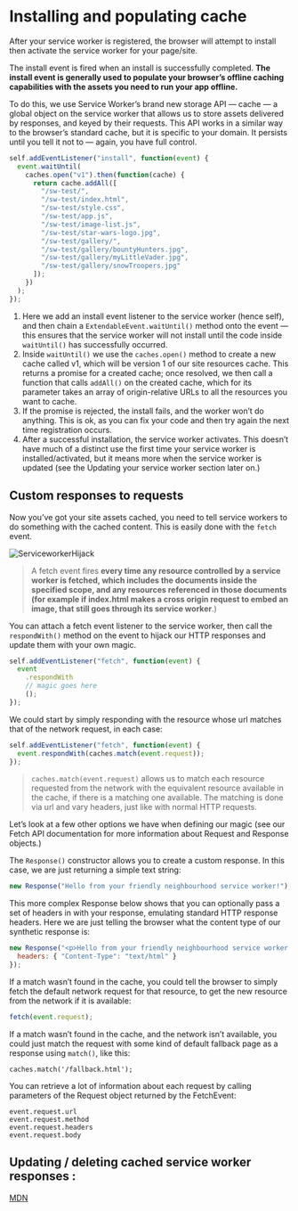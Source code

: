 # Installing and populating cache

After your service worker is registered, the browser will attempt to install then activate the service worker for your page/site.

The install event is fired when an install is successfully completed. **The install event is generally used to populate your browser’s offline caching capabilities with the assets you need to run your app offline.**

To do this, we use Service Worker’s brand new storage API — cache — a global object on the service worker that allows us to store assets delivered by responses, and keyed by their requests. This API works in a similar way to the browser’s standard cache, but it is specific to your domain. It persists until you tell it not to — again, you have full control.

```js
self.addEventListener("install", function(event) {
  event.waitUntil(
    caches.open("v1").then(function(cache) {
      return cache.addAll([
        "/sw-test/",
        "/sw-test/index.html",
        "/sw-test/style.css",
        "/sw-test/app.js",
        "/sw-test/image-list.js",
        "/sw-test/star-wars-logo.jpg",
        "/sw-test/gallery/",
        "/sw-test/gallery/bountyHunters.jpg",
        "/sw-test/gallery/myLittleVader.jpg",
        "/sw-test/gallery/snowTroopers.jpg"
      ]);
    })
  );
});
```

1. Here we add an install event listener to the service worker (hence self), and then chain a `ExtendableEvent.waitUntil()` method onto the event — this ensures that the service worker will not install until the code inside `waitUntil()` has successfully occurred.
2. Inside `waitUntil()` we use the `caches.open()` method to create a new cache called v1, which will be version 1 of our site resources cache. This returns a promise for a created cache; once resolved, we then call a function that calls `addAll()` on the created cache, which for its parameter takes an array of origin-relative URLs to all the resources you want to cache.
3. If the promise is rejected, the install fails, and the worker won’t do anything. This is ok, as you can fix your code and then try again the next time registration occurs.
4. After a successful installation, the service worker activates. This doesn’t have much of a distinct use the first time your service worker is installed/activated, but it means more when the service worker is updated (see the Updating your service worker section later on.)

## Custom responses to requests

Now you’ve got your site assets cached, you need to tell service workers to do something with the cached content. This is easily done with the `fetch` event.

![ServiceworkerHijack](https://mdn.mozillademos.org/files/12634/sw-fetch.png)

> A fetch event fires **every time any resource controlled by a service worker is fetched, which includes the documents inside the specified scope, and any resources referenced in those documents (for example if index.html makes a cross origin request to embed an image, that still goes through its service worker**.)

You can attach a fetch event listener to the service worker, then call the `respondWith()` method on the event to hijack our HTTP responses and update them with your own magic.

```js
self.addEventListener("fetch", function(event) {
  event
    .respondWith
    // magic goes here
    ();
});
```

We could start by simply responding with the resource whose url matches that of the network request, in each case:

```js
self.addEventListener("fetch", function(event) {
  event.respondWith(caches.match(event.request));
});
```

> `caches.match(event.request)` allows us to match each resource requested from the network with the equivalent resource available in the cache, if there is a matching one available. The matching is done via url and vary headers, just like with normal HTTP requests.

Let’s look at a few other options we have when defining our magic (see our Fetch API documentation for more information about Request and Response objects.)

The `Response()` constructor allows you to create a custom response. In this case, we are just returning a simple text string:

```js
new Response("Hello from your friendly neighbourhood service worker!");
```

This more complex Response below shows that you can optionally pass a set of headers in with your response, emulating standard HTTP response headers. Here we are just telling the browser what the content type of our synthetic response is:

```js
new Response("<p>Hello from your friendly neighbourhood service worker!</p>", {
  headers: { "Content-Type": "text/html" }
});
```

If a match wasn’t found in the cache, you could tell the browser to simply fetch the default network request for that resource, to get the new resource from the network if it is available:

```js
fetch(event.request);
```

If a match wasn’t found in the cache, and the network isn’t available, you could just match the request with some kind of default fallback page as a response using `match()`, like this:

`caches.match('/fallback.html');`

You can retrieve a lot of information about each request by calling parameters of the Request object returned by the FetchEvent:

```
event.request.url
event.request.method
event.request.headers
event.request.body
```

## Updating / deleting cached service worker responses :

[MDN](https://developer.mozilla.org/en-US/docs/Web/API/Service_Worker_API/Using_Service_Workers#Updating_your_service_worker)
